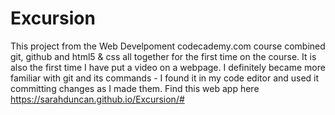 # Excursion
This project from the Web Develpoment codecademy.com course combined git, github and html5 & css all together for the first time on the course. 
It is also the first time I have put a video on a webpage. I definitely became more familiar with git and its commands - I found it in my code editor and used it committing changes as I made them. Find this web app here https://sarahduncan.github.io/Excursion/#
